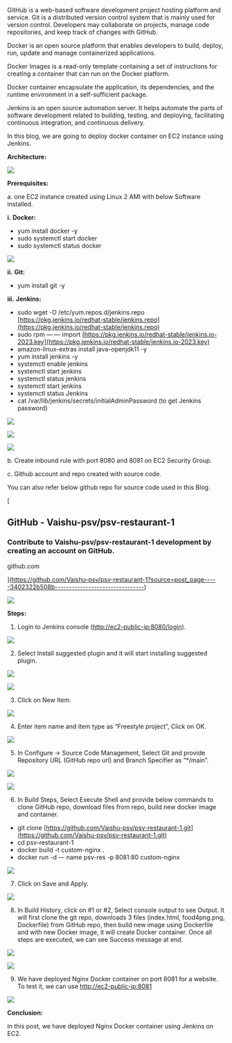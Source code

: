 
GitHub is a web-based software development project hosting platform and service. Git is a distributed version control system that is mainly used for version control. Developers may collaborate on projects, manage code repositories, and keep track of changes with GitHub.

Docker is an open source platform that enables developers to build, deploy, run, update and manage containerized applications.

Docker Images is a read-only template containing a set of instructions for creating a container that can run on the Docker platform.

Docker container encapsulate the application, its dependencies, and the runtime environment in a self-sufficient package.

Jenkins is an open source automation server. It helps automate the parts of software development related to building, testing, and deploying, facilitating continuous integration, and continuous delivery.

In this blog, we are going to deploy docker container on EC2 instance using Jenkins.

**Architecture:**

![](https://miro.medium.com/v2/resize:fit:875/1*AcWJxyzlFEWXqw4G0B5TNg.png)

**Prerequisites:**

a. one EC2 instance created using Linux 2 AMI with below Software installed.

**i.** **Docker:**

- yum install docker -y
- sudo systemctl start docker
- sudo systemctl status docker

![](https://miro.medium.com/v2/resize:fit:875/1*mrfAWCTs7Vl0-TRfAykmeg.png)

**ii.** **Git:**

- yum install git -y

**iii.** **Jenkins:**

- sudo wget -O /etc/yum.repos.d/jenkins.repo [https://pkg.jenkins.io/redhat-stable/jenkins.repo](https://pkg.jenkins.io/redhat-stable/jenkins.repo)
- sudo rpm — — import [https://pkg.jenkins.io/redhat-stable/jenkins.io-2023.key](https://pkg.jenkins.io/redhat-stable/jenkins.io-2023.key)
- amazon-linux-extras install java-openjdk11 -y
- yum install jenkins -y
- systemctl enable jenkins
- systemctl start jenkins
- systemctl status jenkins
- systemctl start jenkins
- systemctl status Jenkins
- cat /var/lib/jenkins/secrets/initialAdminPassword (to get Jenkins password)

![](https://miro.medium.com/v2/resize:fit:875/1*Kx_Uln7t0dSWftw2w5rWgA.png)

![](https://miro.medium.com/v2/resize:fit:875/1*hT90zFMBHY7kNxfn7DEw_A.png)

![](https://miro.medium.com/v2/resize:fit:875/1*fCG1QGo0omObXN0Z6w10CA.png)

b. Create inbound rule with port 8080 and 8081 on EC2 Security Group.

c. Github account and repo created with source code.

You can also refer below github repo for source code used in this Blog.

[

## GitHub - Vaishu-psv/psv-restaurant-1

### Contribute to Vaishu-psv/psv-restaurant-1 development by creating an account on GitHub.

github.com



](https://github.com/Vaishu-psv/psv-restaurant-1?source=post_page-----3402322b508b--------------------------------)

![](https://miro.medium.com/v2/resize:fit:875/1*jfEpnFEAfc3IVGWBVSFNfg.png)

**Steps:**

1. Login to Jenkins console ([http://ec2-public-ip:8080/login](http://ec2-public-ip:8080/login)).

![](https://miro.medium.com/v2/resize:fit:875/1*2YfnT6xAE1VicZ6fH0JU5w.png)

2. Select Install suggested plugin and it will start installing suggested plugin.

![](https://miro.medium.com/v2/resize:fit:875/1*xFUn0viIzo9vSIQ3aQlghg.png)

![](https://miro.medium.com/v2/resize:fit:875/1*lZvDQuvKUdyQTqbtmk1bUA.png)

3. Click on New Item.

![](https://miro.medium.com/v2/resize:fit:875/1*83iskQv_qMTLiNWLjXS1Yw.png)

4. Enter item name and item type as “Freestyle project”, Click on OK.

![](https://miro.medium.com/v2/resize:fit:875/1*_Hdja5zua-PbxSbEtDd9FA.png)

5. In Configure -> Source Code Management, Select Git and provide Repository URL (GitHub repo url) and Branch Specifier as “*/main”.

![](https://miro.medium.com/v2/resize:fit:875/1*CEmTDW4eDVQUY_V6433OSg.png)

![](https://miro.medium.com/v2/resize:fit:875/1*ntGVMxVV8_bJLr7Eaz6y9w.png)

6. In Build Steps, Select Execute Shell and provide below commands to clone GitHub repo, download files from repo, build new docker image and container.

- git clone [https://github.com/Vaishu-psv/psv-restaurant-1.git](https://github.com/Vaishu-psv/psv-restaurant-1.git)
- cd psv-restaurant-1
- docker build -t custom-nginx .
- docker run -d — name psv-res -p 8081:80 custom-nginx

![](https://miro.medium.com/v2/resize:fit:875/1*o7V3cDUWZsq62rQRgtZ0tQ.png)

7. Click on Save and Apply.

![](https://miro.medium.com/v2/resize:fit:685/1*ylbzW5juMtPPb_9yPqjyeQ.png)

8. In Build History, click on #1 or #2, Select console output to see Output. It will first clone the git repo, downloads 3 files (index.html, food4png.png, Dockerfile) from GitHub repo, then build new image using Dockerfile and with new Docker image, it will create Docker container. Once all steps are executed, we can see Success message at end.

![](https://miro.medium.com/v2/resize:fit:875/1*9AoK4oPlSrH_0rIsf7xYgw.png)

![](https://miro.medium.com/v2/resize:fit:875/1*hICn5Y63VarE-2Xj3OlIgw.png)

9. We have deployed Nginx Docker container on port 8081 for a website. To test it, we can use [http://ec2-public-ip:8081](http://ec2-public-ip:8081)

![](https://miro.medium.com/v2/resize:fit:875/1*HYFu2vNr9pHM_ayQFCVgZw.png)

**Conclusion:**

In this post, we have deployed Nginx Docker container using Jenkins on EC2.
